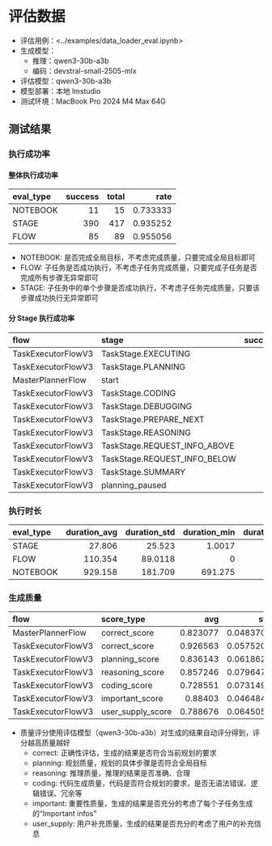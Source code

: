 # 评估数据

- 评估用例：<../examples/data_loader_eval.ipynb>
- 生成模型：
  - 推理：qwen3-30b-a3b
  - 编码：devstral-small-2505-mlx
- 评估模型：qwen3-30b-a3b
- 模型部署：本地 lmstudio
- 测试环境：MacBook Pro 2024 M4 Max 64G

## 测试结果

### 执行成功率

#### 整体执行成功率

| eval_type   |   success |   total |     rate |
|:------------|----------:|--------:|---------:|
| NOTEBOOK    |        11 |      15 | 0.733333 |
| STAGE       |       390 |     417 | 0.935252 |
| FLOW        |        85 |      89 | 0.955056 |

- NOTEBOOK: 是否完成全局目标，不考虑完成质量，只要完成全局目标即可
- FLOW: 子任务是否成功执行，不考虑子任务完成质量，只要完成子任务是否完成所有步骤无异常即可
- STAGE: 子任务中的单个步骤是否成功执行，不考虑子任务完成质量，只要该步骤成功执行无异常即可

#### 分 Stage 执行成功率

| flow               | stage                        |   success |   total |     rate |
|:-------------------|:-----------------------------|----------:|--------:|---------:|
| TaskExecutorFlowV3 | TaskStage.EXECUTING          |        60 |      86 | 0.697674 |
| TaskExecutorFlowV3 | TaskStage.PLANNING           |        85 |      86 | 0.988372 |
| MasterPlannerFlow  | start                        |        15 |      15 | 1        |
| TaskExecutorFlowV3 | TaskStage.CODING             |        64 |      64 | 1        |
| TaskExecutorFlowV3 | TaskStage.DEBUGGING          |        22 |      22 | 1        |
| TaskExecutorFlowV3 | TaskStage.PREPARE_NEXT       |        17 |      17 | 1        |
| TaskExecutorFlowV3 | TaskStage.REASONING          |        10 |      10 | 1        |
| TaskExecutorFlowV3 | TaskStage.REQUEST_INFO_ABOVE |         2 |       2 | 1        |
| TaskExecutorFlowV3 | TaskStage.REQUEST_INFO_BELOW |        53 |      53 | 1        |
| TaskExecutorFlowV3 | TaskStage.SUMMARY            |        60 |      60 | 1        |
| TaskExecutorFlowV3 | planning_paused              |         2 |       2 | 1        |

### 执行时长

| eval_type   |   duration_avg |   duration_std |   duration_min |   duration_max |
|:------------|---------------:|---------------:|---------------:|---------------:|
| STAGE       |         27.806 |        25.523  |         1.0017 |        173.278 |
| FLOW        |        110.354 |        89.0118 |         0      |        608.013 |
| NOTEBOOK    |        929.158 |       181.709  |       691.275  |       1444.67  |

### 生成质量

| flow               | score_type        |      avg |       std |   median |   lower |   upper |
|:-------------------|:------------------|---------:|----------:|---------:|--------:|--------:|
| MasterPlannerFlow  | correct_score     | 0.823077 | 0.0483709 |     0.85 |    0.8  |    0.85 |
| TaskExecutorFlowV3 | correct_score     | 0.926563 | 0.0575207 |     0.95 |    0.95 |    0.95 |
| TaskExecutorFlowV3 | planning_score    | 0.836143 | 0.0618622 |     0.85 |    0.85 |    0.85 |
| TaskExecutorFlowV3 | reasoning_score   | 0.857246 | 0.0796478 |     0.9  |    0.85 |    0.9  |
| TaskExecutorFlowV3 | coding_score      | 0.728551 | 0.0731492 |     0.75 |    0.75 |    0.75 |
| TaskExecutorFlowV3 | important_score   | 0.88403  | 0.0464843 |     0.9  |    0.9  |    0.9  |
| TaskExecutorFlowV3 | user_supply_score | 0.788676 | 0.0645051 |     0.8  |    0.8  |    0.8  |

- 质量评分使用评估模型（qwen3-30b-a3b）对生成的结果自动评分得到，评分越高质量越好
  - correct: 正确性评估，生成的结果是否符合当前规划的要求
  - planning: 规划质量，规划的具体步骤是否符合全局目标
  - reasoning: 推理质量，推理的结果是否准确、合理
  - coding: 代码生成质量，代码是否符合规划的要求，是否无语法错误、逻辑错误、冗余等
  - important: 重要性质量，生成的结果是否充分的考虑了每个子任务生成的“Important infos”
  - user_supply: 用户补充质量，生成的结果是否充分的考虑了用户的补充信息
